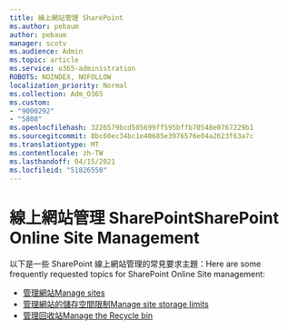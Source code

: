 ```yaml
---
title: 線上網站管理 SharePoint
ms.author: pebaum
author: pebaum
manager: scotv
ms.audience: Admin
ms.topic: article
ms.service: o365-administration
ROBOTS: NOINDEX, NOFOLLOW
localization_priority: Normal
ms.collection: Adm_O365
ms.custom:
- "9000292"
- "5808"
ms.openlocfilehash: 3226579bcd505699ff595bffb70548e0767229b1
ms.sourcegitcommit: 8bc60ec34bc1e40685e3976576e04a2623f63a7c
ms.translationtype: MT
ms.contentlocale: zh-TW
ms.lasthandoff: 04/15/2021
ms.locfileid: "51826550"
---
```

# <a name="sharepoint-online-site-management"></a><span data-ttu-id="856a9-102">線上網站管理 SharePoint</span><span class="sxs-lookup"><span data-stu-id="856a9-102">SharePoint Online Site Management</span></span>

<span data-ttu-id="856a9-103">以下是一些 SharePoint 線上網站管理的常見要求主題：</span><span class="sxs-lookup"><span data-stu-id="856a9-103">Here are some frequently requested topics for SharePoint Online Site management:</span></span>

- [<span data-ttu-id="856a9-104">管理網站</span><span class="sxs-lookup"><span data-stu-id="856a9-104">Manage sites</span></span>](https://docs.microsoft.com/sharepoint/manage-sites-in-new-admin-center)
- [<span data-ttu-id="856a9-105">管理網站的儲存空間限制</span><span class="sxs-lookup"><span data-stu-id="856a9-105">Manage site storage limits</span></span>](https://docs.microsoft.com/sharepoint/manage-site-collection-storage-limits)
- [<span data-ttu-id="856a9-106">管理回收站</span><span class="sxs-lookup"><span data-stu-id="856a9-106">Manage the Recycle bin</span></span>](https://support.microsoft.com/office/8a6c2198-910e-42dc-9a9c-bc5bc4f327da)